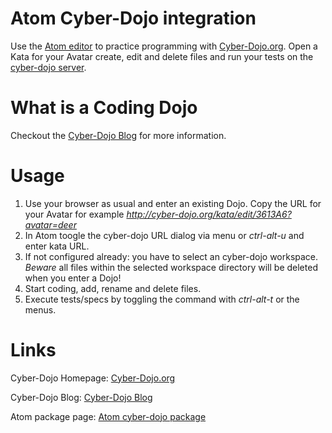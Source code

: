 # Atom Cyber-Dojo integration

Use the [Atom editor][atom] to practice programming with [Cyber-Dojo.org][cyber-dojo-org].
Open a Kata for your Avatar create, edit and delete files and run your tests on the [cyber-dojo server][cyber-dojo-org].

# What is a Coding Dojo
Checkout the [Cyber-Dojo Blog][blog-cyber-dojo] for more information.

# Usage
1. Use your browser as usual and enter an existing Dojo. Copy the URL for your
Avatar for example *http://cyber-dojo.org/kata/edit/3613A6?avatar=deer*
2. In Atom toogle the cyber-dojo URL dialog via menu or *ctrl-alt-u* and enter kata URL.
3. If not configured already: you have to select an cyber-dojo workspace. *Beware* all files within the selected workspace directory will be deleted when you enter a Dojo!
4. Start coding, add, rename and delete files.
5. Execute tests/specs by toggling the command with *ctrl-alt-t* or the menus.



# Links
Cyber-Dojo Homepage: [Cyber-Dojo.org][cyber-dojo-org]

Cyber-Dojo Blog: [Cyber-Dojo Blog][blog-cyber-dojo]

Atom package page: [Atom cyber-dojo package][atom-cyber-dojo]

[atom]: https://atom.io/ (Atom)
[blog-cyber-dojo]: http://blog.cyber-dojo.org/ (Blog Cyber-Dojo)
[cyber-dojo-org]: http://cyber-dojo.org (Cyber-Dojo.org)
[atom-cyber-dojo]: http://atom.io/packages/cyber-dojo (cyber-dojo)
